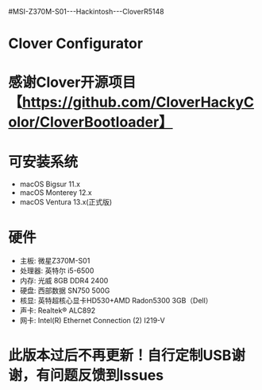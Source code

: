 #MSI-Z370M-S01---Hackintosh---CloverR5148

# Clover Configurator

# 感谢Clover开源项目【https://github.com/CloverHackyColor/CloverBootloader】

# 可安装系统
- macOS Bigsur   11.x
- macOS Monterey 12.x 
- macOS Ventura  13.x(正式版) 

# 硬件

- 主板: 微星Z370M-S01 
- 处理器: 英特尔 i5-6500
- 内存: 光威 8GB DDR4 2400
- 硬盘: 西部数据 SN750 500G
- 核显: 英特超核心显卡HD530+AMD Radon5300 3GB（Dell）
- 声卡: Realtek® ALC892
- 网卡: Intel(R) Ethernet Connection (2) I219-V

# 此版本过后不再更新！自行定制USB谢谢，有问题反馈到lssues

